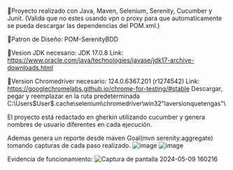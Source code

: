 📘Proyecto realizado con Java, Maven, Selenium, Serenity, Cucumber y Junit. (Valida que no estes usando vpn o proxy para que automaticamente se pueda descargar las dependencias del POM.xml.)

📘Patron de Diseño: POM-SerenityBDD   

📝Vesion JDK necesario:
JDK 17.0.8
Link: https://www.oracle.com/java/technologies/javase/jdk17-archive-downloads.html

📝Version Chromedriver necesario:
124.0.6367.201 (r1274542)
Link: https://googlechromelabs.github.io/chrome-for-testing/#stable
Descargar, pegar y reemplazar en la ruta predeterminada C:\Users\$User$\.cache\selenium\chromedriver\win32\"laversionquetengas"\

El proyecto está redactado en gherkin utilizando cucumber y genera nombres de usuario diferentes en cada ejecución.

Ademas genera un reporte desde maven Goal(mvn serenity:aggregate) tomando capturas de cada paso realizado.
![image](https://github.com/BrandLuna/prueba_automation-encora-bl/assets/85650103/b17fbad9-7e9d-41ff-bb29-4c1862713dc4)
![image](https://github.com/BrandLuna/prueba_automation-encora-bl/assets/85650103/7e0a76fd-18f4-4909-9246-f8fb61e09e47)

Evidencia de funcionamiento:
![Captura de pantalla 2024-05-09 160216](https://github.com/BrandLuna/prueba_automation-encora-bl/assets/85650103/df82b41f-8bf5-4409-a9f0-35d040efd620)






